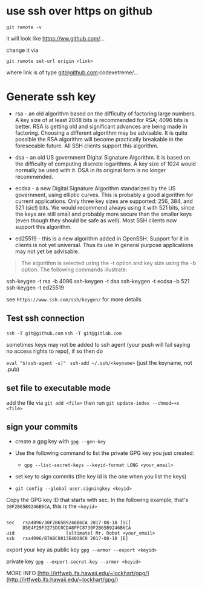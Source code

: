 # use ssh over https on github

`git remote -v`

it will look like https://ww.github.com/...

change it via

`git remote set-url origin <link>`

where link is of type git@github.com:codexetreme/...


# Generate ssh key 

- rsa - an old algorithm based on the difficulty of factoring large numbers. A key size of at least 2048 bits is recommended for RSA; 4096 bits is better. RSA is getting old and significant advances are being made in factoring. Choosing a different algorithm may be advisable. It is quite possible the RSA algorithm will become practically breakable in the foreseeable future. All SSH clients support this algorithm.

- dsa - an old US government Digital Signature Algorithm. It is based on the difficulty of computing discrete logarithms. A key size of 1024 would normally be used with it. DSA in its original form is no longer recommended.
- ecdsa - a new Digital Signature Algorithm standarized by the US government, using elliptic curves. This is probably a good algorithm for current applications. Only three key sizes are supported: 256, 384, and 521 (sic!) bits. We would recommend always using it with 521 bits, since the keys are still small and probably more secure than the smaller keys (even though they should be safe as well). Most SSH clients now support this algorithm.

- ed25519 - this is a new algorithm added in OpenSSH. Support for it in clients is not yet universal. Thus its use in general purpose applications may not yet be advisable.

> The algorithm is selected using the -t option and key size using the -b option. The following commands illustrate:

ssh-keygen -t rsa -b 4096
ssh-keygen -t dsa
ssh-keygen -t ecdsa -b 521
ssh-keygen -t ed25519

see `https://www.ssh.com/ssh/keygen/` for more details


## Test ssh connection 

`ssh -T git@github.com`
`ssh -T git@gitlab.com`

sometimes keys may not be added to ssh agent (your push will fail saying no access rights to repo), if so then do

`eval "$(ssh-agent -s)" `
`ssh-add ~/.ssh/<keyname>` (just the keyname, not <keyname>.pub)


## set file to executable mode
add the file via `git add <file>`
then run `git update-index --chmod=+x <file>`

## sign your commits

- create a gpg key with `gpg --gen-key`
- Use the following command to list the private GPG key you just created:
    - `gpg --list-secret-keys --keyid-format LONG <your_email>`

- set key to sign commits (the key id is the one when you list the keys)
- `git config --global user.signingkey <keyid>`

Copy the GPG key ID that starts with sec. In the following example, that's `30F2B65B9246B6CA`, this is the `<keyid>`
```

sec   rsa4096/30F2B65B9246B6CA 2017-08-18 [SC]
      D5E4F29F3275DC0CDA8FFC8730F2B65B9246B6CA
uid                   [ultimate] Mr. Robot <your_email>
ssb   rsa4096/B7ABC0813E4028C0 2017-08-18 [E]
```

export your key as 
public key
`gpg --armor --export <keyid>`

private key
`gpg --export-secret-key --armor <keyid>`


MORE INFO [http://irtfweb.ifa.hawaii.edu/~lockhart/gpg/](http://irtfweb.ifa.hawaii.edu/~lockhart/gpg/)